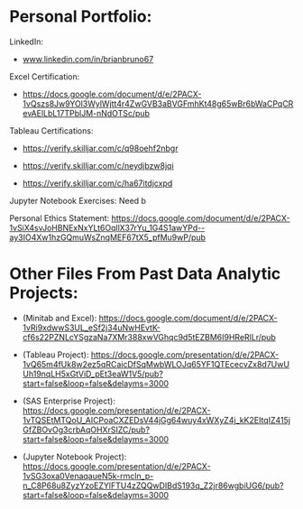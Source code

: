 # __Personal Portfolio:__ 

LinkedIn: 
 * www.linkedin.com/in/brianbruno67

Excel Certification:
 * https://docs.google.com/document/d/e/2PACX-1vQszs8Jw9YOl3WylWjtt4r4ZwGVB3aBVGFmhKt48g65wBr6bWaCPqCRevAElLbL17TPblJM-nNdOTSc/pub

Tableau Certifications: 

 * https://verify.skilljar.com/c/q98oehf2nbgr

 * https://verify.skilljar.com/c/neydjbzw8jqi

 * https://verify.skilljar.com/c/ha67itdjcxpd

Jupyter Notebook Exercises: Need b

Personal Ethics Statement: 
https://docs.google.com/document/d/e/2PACX-1vSiX4svJoHBNExNxYLt6OqllX37rYu_1G4S1awYPd--ay3IO4Xw1hzGQmuWsZnqMEF67tX5_pfMu9wP/pub

# __Other Files From Past Data Analytic Projects:__ 

 * (Minitab and Excel): https://docs.google.com/document/d/e/2PACX-1vRi9xdwwS3UL_eSf2j34uNwHEvtK-cf6s22PZNLcYSgzaNa7XMr388xwVGhqc9d5tEZBM6I9HReRlLr/pub

 * (Tableau Project): https://docs.google.com/presentation/d/e/2PACX-1vQ65m4fUk8w2ez5qRCaicDfSqMwbWLOJq65YF1QTEcecvZx8d7UwUUh19nqLH5xGtViD_pEt3eaW1V5/pub?start=false&loop=false&delayms=3000

 * (SAS Enterprise Project): https://docs.google.com/presentation/d/e/2PACX-1vTQSEtMTQoU_AICPoaCXZEDsV44jGg64wuy4xWXyZ4j_kK2EItqIZ415jGfZBOvOg3crbAqOHXrSIZC/pub?start=false&loop=false&delayms=3000
 
 * (Jupyter Notebook Project): https://docs.google.com/presentation/d/e/2PACX-1vSG3oxa0VenaqaueN5k-rmcln_p-n_C8P68u8ZyzYzoEZYlFTU4zZQQwDIBdS193q_Z2jr86wgbiUG6/pub?start=false&loop=false&delayms=3000
